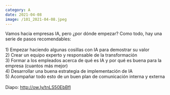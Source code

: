 ```yaml
--- 
category: A 
date: 2021-04-08 
image: /101_2021-04-08.jpeg 
--- 
```


Vamos hacia empresas IA, pero ¿por dónde empezar? Como todo, hay una serie de pasos recomendables:<br><br>1) Empezar haciendo algunas cosillas con IA para demostrar su valor<br>2) Crear un equipo experto y responsable de la transformación<br>3) Formar a los empleados acerca de qué es IA y por qué es buena para la empresa (cuantos más mejor)<br>4) Desarrollar una buena estrategia de implementación de IA<br>5) Acompañar todo esto de un buen plan de comunicación interna y externa<br><br>Diapo: http://ow.ly/tnLS50EbBfl